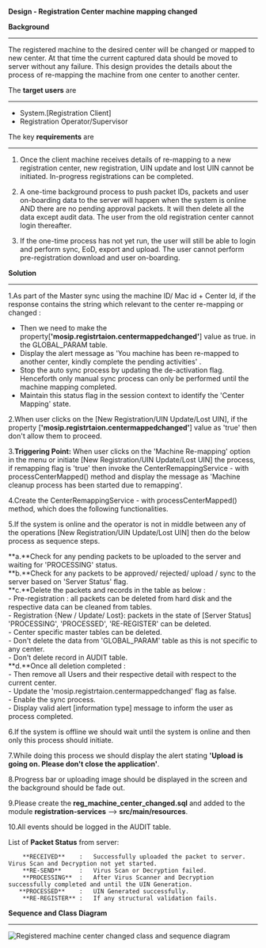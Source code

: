 **Design - Registration Center machine mapping changed** 


**Background**
***  
The registered machine to the desired center will be changed or mapped to new center. At that time the current captured data should be moved to server without any failure. This design provides the details about the process of re-mapping the machine from one center to another center.


The **target users** are
***  
-  System.[Registration Client]
-  Registration Operator/Supervisor

The key **requirements** are
***  
  1. Once the client machine receives details of re-mapping to a new registration center, new registration, 
     UIN update and lost UIN cannot be initiated. In-progress registrations can be completed.
     
  2. A one-time background process to push packet IDs, packets and user on-boarding data to the server will
  	 happen when the system is online AND there are no pending approval packets. It will then delete all the
  	 data except audit data. The user from the old registration center cannot login thereafter.
  	 
  3. If the one-time process has not yet run, the user will still be able to login and perform sync, EoD, export
     and upload. The user cannot perform pre-registration download and user on-boarding.

	
**Solution**
***  
1.As part of the Master sync using the machine ID/ Mac id + Center Id, if the response contains the string which relevant to the center re-mapping or changed : 
   - Then we need to make the property[**'mosip.registrtaion.centermappedchanged'**] value as true. in the GLOBAL_PARAM table.  
   - Display the alert message as 'You machine has been re-mapped to another center, kindly complete the pending activities' .  
   - Stop the auto sync process by updating the de-activation flag. Henceforth only manual sync process can only be performed until the machine mapping completed.  
   - Maintain this status flag in the session context to identify the 'Center Mapping' state.  
   
2.When user clicks on the [New Registration/UIN Update/Lost UIN], if the property [**'mosip.registrtaion.centermappedchanged'**] value as 'true' then don't allow them to proceed.  

3.**Triggering Point:** When user clicks on the 'Machine Re-mapping' option in the menu or initiate [New Registration/UIN Update/Lost UIN] the process, if remapping flag is 'true' then invoke the CenterRemappingService - with processCenterMapped() method and display the message as 'Machine cleanup process has been started due to remapping'.  

4.Create the CenterRemappingService - with processCenterMapped() method, which does the following functionalities.  
 
5.If the system is online and the operator is not in middle between any of the operations [New Registration/UIN Update/Lost UIN] then do the below process as  sequence steps.  
   
   **a.**Check for any pending packets to be uploaded to the server and waiting for 'PROCESSING' status.   
   **b.**Check for any packets to be approved/ rejected/ upload / sync to the server based on 'Server Status' flag.    
   **c.**Delete the packets and records in the table as below :  
      - Pre-registration : all packets can be deleted from hard disk and the respective data can be cleaned from tables.  
      - Registration {New / Update/ Lost}: packets in the state of [Server Status] 'PROCESSING', 'PROCESSED', 'RE-REGISTER' can be deleted.  
      - Center specific master tables can be deleted.   
      - Don't delete the data from 'GLOBAL_PARAM' table as this is not specific to any center.   
      - Don't delete record in AUDIT table.  
   **d.**Once all deletion completed :    
      - Then remove all Users and their respective detail with respect to the current center.  
      - Update the 'mosip.registrtaion.centermappedchanged' flag as false.  
      - Enable the sync process.  
      - Display valid alert [information type] message to inform the user as process completed.  
 
6.If the system is offline we should wait until the system is online and then only this process should initiate.  

7.While doing this process we should display the alert stating  **'Upload is going on. Please don't close the application'**.   
	
8.Progress bar or uploading image should be displayed in the screen and the background should be fade out. 
 
9.Please create the **reg_machine_center_changed.sql** and added to the module
	**registration-services** --> 	**src/main/resources**.
	
10.All events should be logged in the AUDIT table.    

List of **Packet Status** from server:  

		**RECEIVED**   	:	Successfully uploaded the packet to server. Virus Scan and Decryption not yet started.
		**RE-SEND**    	:	Virus Scan or Decryption failed.
		**PROCESSING**	:	After Virus Scanner and Decryption successfully completed and until the UIN Generation.
       **PROCESSED**	:	UIN Generated successfully.
		**RE-REGISTER**	:	If any structural validation fails.


**Sequence and Class Diagram**  
***  
![Registered machine center changed  class and sequence diagram](_images/reg_center_machine_changed.png)
    
